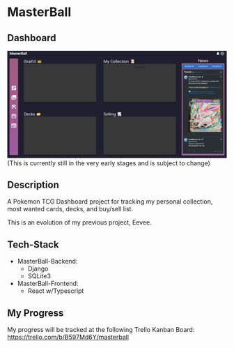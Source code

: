 # MasterBall

## Dashboard
![Main Menu of Dashboard](Main-1.png "MasterBall Dashboard")
(This is currently still in the very early stages and is subject to change)

## Description
A Pokemon TCG Dashboard project for tracking my personal collection, most wanted cards, decks, and buy/sell list. 

This is an evolution of my previous project, Eevee.

## Tech-Stack
- MasterBall-Backend:
    - Django
    - SQLite3
- MasterBall-Frontend:
    - React w/Typescript

## My Progress
My progress will be tracked at the following Trello Kanban Board: https://trello.com/b/B597Md6Y/masterball
